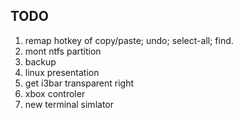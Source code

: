 ## TODO

1. remap hotkey of copy/paste; undo; select-all; find.
2. mont ntfs partition
3. backup
4. linux presentation
5. get i3bar transparent right
6. xbox controler
7. new terminal simlator

